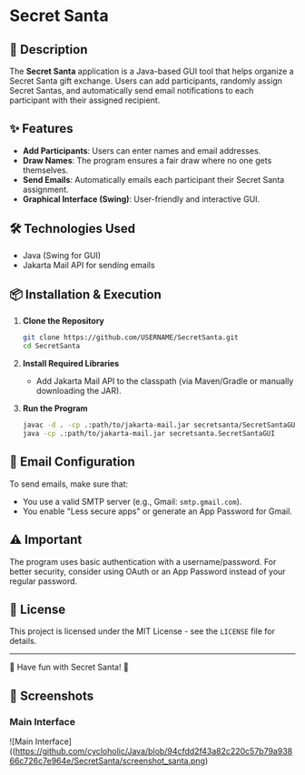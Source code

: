 # Secret Santa

## 🎁 Description
The **Secret Santa** application is a Java-based GUI tool that helps organize a Secret Santa gift exchange. Users can add participants, randomly assign Secret Santas, and automatically send email notifications to each participant with their assigned recipient.

## ✨ Features
- **Add Participants**: Users can enter names and email addresses.
- **Draw Names**: The program ensures a fair draw where no one gets themselves.
- **Send Emails**: Automatically emails each participant their Secret Santa assignment.
- **Graphical Interface (Swing)**: User-friendly and interactive GUI.

## 🛠 Technologies Used
- Java (Swing for GUI)
- Jakarta Mail API for sending emails

## 📦 Installation & Execution
1. **Clone the Repository**
   ```sh
   git clone https://github.com/USERNAME/SecretSanta.git
   cd SecretSanta
   ```
2. **Install Required Libraries**
   - Add Jakarta Mail API to the classpath (via Maven/Gradle or manually downloading the JAR).

3. **Run the Program**
   ```sh
   javac -d . -cp .:path/to/jakarta-mail.jar secretsanta/SecretSantaGUI.java
   java -cp .:path/to/jakarta-mail.jar secretsanta.SecretSantaGUI
   ```

## 📧 Email Configuration
To send emails, make sure that:
- You use a valid SMTP server (e.g., Gmail: `smtp.gmail.com`).
- You enable "Less secure apps" or generate an App Password for Gmail.

## ⚠️ Important
The program uses basic authentication with a username/password. For better security, consider using OAuth or an App Password instead of your regular password.

## 📜 License
This project is licensed under the MIT License - see the `LICENSE` file for details.

---
🎅 Have fun with Secret Santa! 🎁

## 📸 Screenshots

### Main Interface
![Main Interface]((https://github.com/cycloholic/Java/blob/94cfdd2f43a82c220c57b79a93866c726c7e964e/SecretSanta/screenshot_santa.png)
